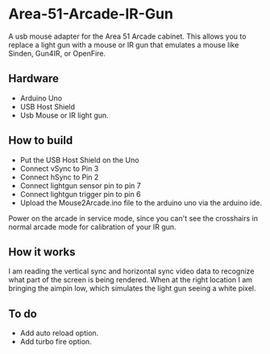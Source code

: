 # Area-51-Arcade-IR-Gun
A usb mouse adapter for the Area 51 Arcade cabinet. This allows you to replace a light gun with a mouse or IR gun that emulates a mouse like Sinden, Gun4IR, or OpenFire.

## Hardware
- Arduino Uno
- USB Host Shield
- Usb Mouse or IR light gun.

## How to build
- Put the USB Host Shield on the Uno
- Connect vSync to Pin 3
- Connect hSync to Pin 2
- Connect lightgun sensor pin to pin 7
- Connect lightgun trigger pin to pin 6
- Upload the Mouse2Arcade.ino file to the arduino uno via the arduino ide.

Power on the arcade in service mode, since you can't see the crosshairs in normal arcade mode for calibration of your IR gun.

## How it works
I am reading the vertical sync and horizontal sync video data to recognize what part of the screen is being rendered. When at the right location I am bringing the aimpin low, which simulates the light gun seeing a white pixel.

## To do
- Add auto reload option.
- Add turbo fire option.

